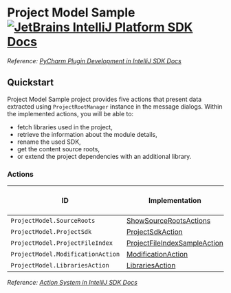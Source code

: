 # Project Model Sample [![JetBrains IntelliJ Platform SDK Docs](https://jb.gg/badges/docs.svg)][docs]
*Reference: [PyCharm Plugin Development in IntelliJ SDK Docs][docs:pycharm]*

## Quickstart

Project Model Sample project provides five actions that present data extracted using `ProjectRootManager` instance in the message dialogs.
Within the implemented actions, you will be able to:
- fetch libraries used in the project,
- retrieve the information about the module details,
- rename the used SDK,
- get the content source roots,
- or extend the project dependencies with an additional library.

### Actions

| ID                                | Implementation                                                    | Base Action Class |
| --------------------------------- | ----------------------------------------------------------------- | ----------------- |
| `ProjectModel.SourceRoots`        | [ShowSourceRootsActions][file:ShowSourceRootsActions]             | `AnAction`        |
| `ProjectModel.ProjectSdk`         | [ProjectSdkAction][file:ProjectSdkAction]                         | `AnAction`        |
| `ProjectModel.ProjectFileIndex`   | [ProjectFileIndexSampleAction][file:ProjectFileIndexSampleAction] | `AnAction`        |
| `ProjectModel.ModificationAction` | [ModificationAction][file:ModificationAction]                     | `AnAction`        |
| `ProjectModel.LibrariesAction`    | [LibrariesAction][file:LibrariesAction]                           | `AnAction`        |

*Reference: [Action System in IntelliJ SDK Docs][docs:actions]*


[docs]: https://plugins.jetbrains.com/docs/intellij/
[docs:actions]: https://plugins.jetbrains.com/docs/intellij/basic-action-system.html
[docs:pycharm]: https://plugins.jetbrains.com/docs/intellij/pycharm.html

[file:ShowSourceRootsActions]: ./src/main/java/org/intellij/sdk/project/model/ShowSourceRootsActions.java
[file:ProjectSdkAction]: ./src/main/java/org/intellij/sdk/project/model/ProjectSdkAction.java
[file:ProjectFileIndexSampleAction]: ./src/main/java/org/intellij/sdk/project/model/ProjectFileIndexSampleAction.java
[file:ModificationAction]: ./src/main/java/org/intellij/sdk/project/model/ModificationAction.java
[file:LibrariesAction]: ./src/main/java/org/intellij/sdk/project/model/LibrariesAction.java

